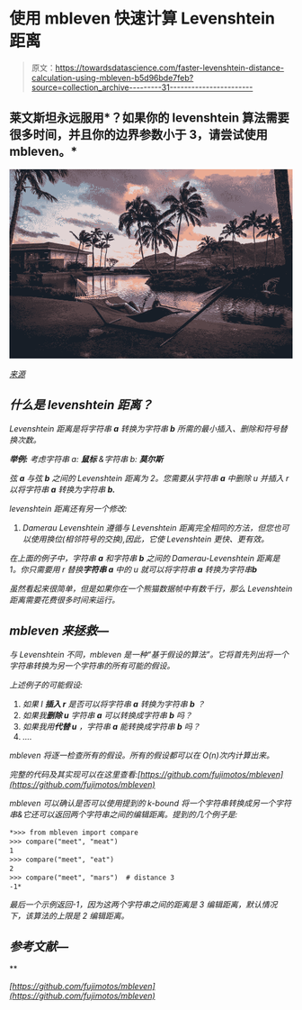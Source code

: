 # 使用 mbleven 快速计算 Levenshtein 距离

> 原文：<https://towardsdatascience.com/faster-levenshtein-distance-calculation-using-mbleven-b5d96bde7feb?source=collection_archive---------31----------------------->

## 莱文斯坦永远服用*？如果你的 levenshtein 算法需要很多时间，并且你的边界参数小于 3，请尝试使用 mbleven。*

*![](img/2664f18d78752a2c12c0042179d1c470.png)*

*[来源](https://unsplash.com/s/photos/relaxation)*

## *什么是 levenshtein 距离？*

*Levenshtein 距离是将字符串 **a** 转换为字符串 **b** 所需的最小插入、删除和符号替换次数。*

****举例:*** 考虑字符串 a: **鼠标** &字符串 b: **莫尔斯***

*弦 **a** 与弦 **b** 之间的 Levenshtein 距离为 2。您需要从字符串 **a** 中删除 *u* 并插入 *r* 以将字符串 **a** 转换为字符串 **b.***

*levenshtein 距离还有另一个修改:*

1.  *Damerau Levenshtein 遵循与 Levenshtein 距离完全相同的方法，但您也可以使用换位(相邻符号的交换),因此，它使 Levenshtein 更快、更有效。*

*在上面的例子中，字符串 **a** 和字符串 **b** 之间的 Damerau-Levenshtein 距离是 1。你只需要用 *r* 替换**字符串 a** 中的 *u* 就可以将字符串 **a** 转换为字符串**b***

*虽然看起来很简单，但是如果你在一个熊猫数据帧中有数千行，那么 Levenshtein 距离需要花费很多时间来运行。*

## *mbleven 来拯救—*

*与 Levenshtein 不同，mbleven 是一种“基于假设的算法”。它将首先列出将一个字符串转换为另一个字符串的所有可能的假设。*

*上述例子的可能假设:*

1.  *如果 I **插入 r** 是否可以将字符串 **a** 转换为字符串 **b** ？*
2.  *如果我**删除 u** 字符串 **a** 可以转换成字符串 **b** 吗？*
3.  *如果我用**代替 u** ，字符串 **a** 能转换成字符串 **b** 吗？*
4.  *….*

*mbleven 将逐一检查所有的假设。所有的假设都可以在 O(n)次内计算出来。*

*完整的代码及其实现可以在这里查看:[https://github.com/fujimotos/mbleven](https://github.com/fujimotos/mbleven)*

*mbleven 可以确认是否可以使用提到的 k-bound 将一个字符串转换成另一个字符串&它还可以返回两个字符串之间的编辑距离。提到的几个例子是:*

```
*>>> from mbleven import compare
>>> compare("meet", "meat")
1
>>> compare("meet", "eat")
2
>>> compare("meet", "mars")  # distance 3
-1*
```

*最后一个示例返回-1，因为这两个字符串之间的距离是 3 编辑距离，默认情况下，该算法的上限是 2 编辑距离。*

## *参考文献—*

 ** 

*[https://github.com/fujimotos/mbleven](https://github.com/fujimotos/mbleven)*